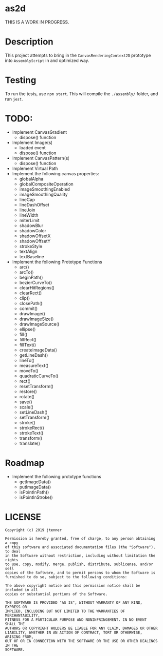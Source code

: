 # as2d

THIS IS A WORK IN PROGRESS.

# Description

This project attempts to bring in the `CanvasRenderingContext2D` prototype into `AssemblyScript` in
and optimized way.

# Testing

To run the tests, use `npm start`. This will compile the `./assembly/` folder, and run `jest`.

# TODO:
- Implement CanvasGradient
  - dispose() function
- Implement Image(s)
  - loaded event
  - dispose() function
- Implement CanvasPattern(s)
  - dispose() function
- Implement Virtual Path
- Implement the following canvas properties:
  - globalAlpha
  - globalCompositeOperation
  - imageSmoothingEnabled
  - imageSmoothingQuality
  - lineCap
  - lineDashOffset
  - lineJoin
  - lineWidth
  - miterLimit
  - shadowBlur
  - shadowColor
  - shadowOffsetX
  - shadowOffsetY
  - strokeStyle
  - textAlign
  - textBaseline
- Implement the following Prototype Functions
  - arc()
  - arcTo()
  - beginPath()
  - bezierCurveTo()
  - clearHitRegions()
  - clearRect()
  - clip()
  - closePath()
  - commit()
  - drawImage()
  - drawImageSize()
  - drawImageSource()
  - ellipse()
  - fill()
  - fillRect()
  - fillText()
  - createImageData()
  - getLineDash()
  - lineTo()
  - measureText()
  - moveTo()
  - quadraticCurveTo()
  - rect()
  - resetTransform()
  - restore()
  - rotate()
  - save()
  - scale()
  - setLineDash()
  - setTransform()
  - stroke()
  - strokeRect()
  - strokeText()
  - transform()
  - translate()

# Roadmap

- Implement the following prototype functions
  - getImageData()
  - putImageData()
  - isPointInPath()
  - isPointInStroke()


# LICENSE

```
Copyright (c) 2019 jtenner

Permission is hereby granted, free of charge, to any person obtaining a copy
of this software and associated documentation files (the "Software"), to deal
in the Software without restriction, including without limitation the rights
to use, copy, modify, merge, publish, distribute, sublicense, and/or sell
copies of the Software, and to permit persons to whom the Software is
furnished to do so, subject to the following conditions:

The above copyright notice and this permission notice shall be included in all
copies or substantial portions of the Software.

THE SOFTWARE IS PROVIDED "AS IS", WITHOUT WARRANTY OF ANY KIND, EXPRESS OR
IMPLIED, INCLUDING BUT NOT LIMITED TO THE WARRANTIES OF MERCHANTABILITY,
FITNESS FOR A PARTICULAR PURPOSE AND NONINFRINGEMENT. IN NO EVENT SHALL THE
AUTHORS OR COPYRIGHT HOLDERS BE LIABLE FOR ANY CLAIM, DAMAGES OR OTHER
LIABILITY, WHETHER IN AN ACTION OF CONTRACT, TORT OR OTHERWISE, ARISING FROM,
OUT OF OR IN CONNECTION WITH THE SOFTWARE OR THE USE OR OTHER DEALINGS IN THE
SOFTWARE.
```
